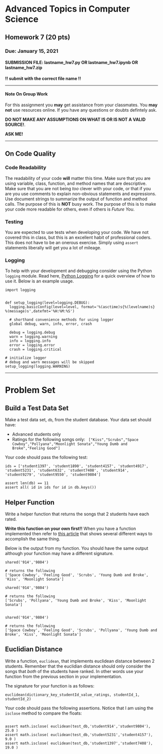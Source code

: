 # Advanced Topics in Computer Science
## Homework 7 (20 pts)
### Due: January 15, 2021
#### SUBMISSION FILE: lastname\_hw7.py OR lastname\_hw7.ipynb OR lastname\_hw7.zip
__!! submit with the correct file name !!__

---

#### Note On Group Work

For this assignment you __may__ get assistance from your classmates. You __may not__ use resources online. If you have any questions or doubts defintely ask.

__DO NOT MAKE ANY ASSUMPTIONS ON WHAT IS OR IS NOT A VALID SOURCE!__. 

__ASK ME!__ 

---

## On Code Quality 


### Code Readability
The readability of your code __will__ matter this time. Make sure that you are using variable, class, function, and method names that are descriptive. Make sure that you are not being _too_ clever with your code, or that if you are you use comments to explain non-obvious statements and expressions. Use document strings to summarize the output of function and method calls. The purpose of this is __NOT__ busy work. The purpose of this is to make your code more readable for others, even if others is _Future You_.

### Testing
You are expected to use tests when developing your code. We have not covered this in class, but this is an excellent habit of professional coders. This does not have to be an onerous exercise. Simply using ```assert``` statements liberally will get you a lot of mileage.

### Logging
To help with your development and debugging consider using the Python ```logging``` module. Read here, [Python Logging](https://realpython.com/python-logging/) for a quick overview of how to use it. Below is an example usage.

```
import logging


def setup_logging(level=logging.DEBUG):
  logging.basicConfig(level=level, format='%(asctime)s{%(levelname)s} %(message)s',datefmt='%H:%M:%S')
  
  # shorthand convenience methods for using logger
  global debug, warn, info, error, crash
  
  debug = logging.debug
  warn = logging.warning
  info = logging.info
  error = logging.error
  crash = logging.critical

# initialize logger
# debug and warn messages will be skipped
setup_logging(logging.WARNING)

```
---

# Problem Set

## Build a Test Data Set

Make a test data set, ```db```, from the student database. Your data set should have:

* Advanced students only
* Ratings for the following songs only: ``` ["Kiss","Scrubs","Space Cowboy","Pollyana","Moonlight Sonata","Young Dumb and Broke","Feeling Good"]```

Your code should pass the following test:

```
ids = ['student1397', 'student1890', 'student4157', 'student4917', 'student5231', 'student632', 'student7408', 'student914', 'student9279', 'student9550', 'student9804']

assert len(db) == 11
assert all( id in ids for id in db.keys())

```

## Helper Function
Write a helper function that returns the songs that 2 students have each rated. 

**Write this function on your own first!!** When you have a function implemented then refer to [this article](https://www.geeksforgeeks.org/python-intersection-two-lists/) that shows several different ways to accomplish the same thing. 

Below is the output from my function. You should have the same output although your function may have a different signature.

```
shared('914','9804')

# returns the following 
['Space Cowboy', 'Feeling Good', 'Scrubs', 'Young Dumb and Broke', 'Kiss', 'Moonlight Sonata']

shared('914','9804')

# returns the following 
['Scrubs', 'Pollyana', 'Young Dumb and Broke', 'Kiss', 'Moonlight Sonata']


shared('914','9804')

# returns the following 
['Space Cowboy', 'Feeling Good', 'Scrubs', 'Pollyana', 'Young Dumb and Broke', 'Kiss', 'Moonlight Sonata']

```

## Euclidian Distance

Write a function, ```euclidean```, that implements euclidean distance between 2 students. Remember that the euclidian distance should only consider the songs that _both_ of the students have ranked. In other words use your function from the previous section in your implementation.

The signature for your function is as follows:

```
euclidean(dictionary_key_studentId_value_ratings, studentId_1, studentId_2)
```

Your code should pass the following assertions. Notice that I am using the ```isclose``` method to compare the floats:

```

assert math.isclose( euclidean(test_db,'student914','student9804'), 25.0 )
assert math.isclose( euclidean(test_db,'student5231','student4157'), 9.0 )
assert math.isclose( euclidean(test_db,'student1397','student7408'), 19.0 )

```

